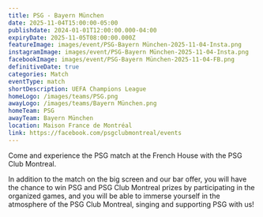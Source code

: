 ```yaml
---
title: PSG - Bayern München
date: 2025-11-04T15:00:00-05:00
publishdate: 2024-01-01T12:00:00.000-04:00
expiryDate: 2025-11-05T08:00:00.000Z
featureImage: images/event/PSG-Bayern München-2025-11-04-Insta.png
instagramImage: images/event/PSG-Bayern München-2025-11-04-Insta.png
facebookImage: images/event/PSG-Bayern München-2025-11-04-FB.png
definitiveDate: true
categories: Match
eventType: match
shortDescription: UEFA Champions League
homeLogo: /images/teams/PSG.png
awayLogo: /images/teams/Bayern München.png
homeTeam: PSG
awayTeam: Bayern München
location: Maison France de Montréal
link: https://facebook.com/psgclubmontreal/events
---
```


Come and experience the PSG match at the French House with the PSG Club Montreal.

In addition to the match on the big screen and our bar offer, you will have the chance to win PSG and PSG Club Montreal prizes by participating in the organized games, and you will be able to immerse yourself in the atmosphere of the PSG Club Montreal, singing and supporting PSG with us!

